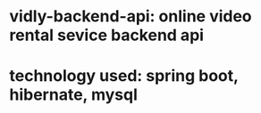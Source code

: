 # vidly-backend-api: online video rental sevice backend api
# technology used: spring boot, hibernate, mysql
